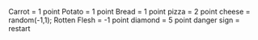 Carrot = 1 point
Potato = 1 point
Bread = 1 point
pizza = 2 point
cheese = random(-1,1);
Rotten Flesh = -1 point
diamond = 5 point
danger sign = restart
